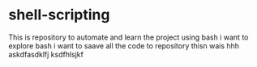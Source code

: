 # shell-scripting
This is repository to automate and learn the project using bash
i want to explore bash
i want to saave all the code to repository
thisn wais hhh
askdfasdklfj
ksdfhlsjkf
